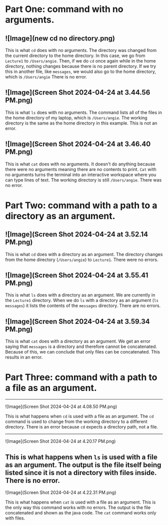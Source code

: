 # Part One: command with no arguments.

![Image](new cd no directory.png)
---
This is what `cd` does with no arguments. 
The directory was changed from the current directory to the home directory. In this case, we go from `Lecture1` to `/Users/angie`. Then, if we do `cd` once again while in the home directory, nothing changes because there is no parent directory. If we try this in another file, like `messages`, we would also go to the home directory, which is `/Users/angie`
There is no error. 

![Image](Screen Shot 2024-04-24 at 3.44.56 PM.png)
---
This is what `ls` does with no arguments. 
The command lists all of the files in the home directory of my laptop, which is `/Users/angie`. The working directory is the same as the home directory in this example.
This is not an error. 

![Image](Screen Shot 2024-04-24 at 3.46.40 PM.png)
---
This is what `cat` does with no arguments.
It doesn't do anything because there were no arguments meaning there are no contents to print. `Cat` with no arguments turns the terminal into an interactive workspace where you can type lines of text. The working directory is still  `/Users/angie`.
There was no error. 

# Part Two: command with a path to a directory as an argument.

![Image](Screen Shot 2024-04-24 at 3.52.14 PM.png)
---
This is what `cd` does with a directory as an argument.
The directory changes from the home directory (`/Users/angie`) to `Lecture1`. 
There were no errors. 

![Image](Screen Shot 2024-04-24 at 3.55.41 PM.png)
---
This is what `ls` does with a directory as an argument. 
We are currently in the `Lecture1` directory. When we do `ls` with a directory as an argument (`ls messages`) it lists the contents of the `messages` directory. There are no errors.

![Image](Screen Shot 2024-04-24 at 3.59.34 PM.png)
---
This is what `cat` does with a directory as an argument. 
We get an error saying that `messages` is a directory and therefore cannot be concatenated. Because of this, we can conclude that only files can be concatenated. This results in an error.


# Part Three: command with a path to a file as an argument.

---
![Image](Screen Shot 2024-04-24 at 4.08.50 PM.png)

This is what happens when `cd` is used with a file as an argument.
The `cd` command is used to change from the working directory to a different directory. There is an error because `cd` expects a directory path, not a file. 

---
![Image](Screen Shot 2024-04-24 at 4.20.17 PM.png)

This is what happens when `ls` is used with a file as an argument. 
The output is the file itself being listed since it is not a directory with files inside. 
There is no error. 
---
![Image](Screen Shot 2024-04-24 at 4.22.31 PM.png)

This is what happens when `cat` is used with a file as an argument. 
This is the only way this command works with no errors. The output is the file concatenated and shown as the java code.
The `cat` command works only with files. 

